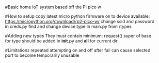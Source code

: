 #Basic home IoT system based off the Pi pico w

#How to setup
    copy latest micro python firmware on to device available: https://micropython.org/download/rp2-pico-w/
    change ssid and password in creds.py
    find and change device type in main.py from /types

#Adding new types
    They must contain minimum:
        request()
        super of base for type
    should be added in __init__.py and __all__ for current dir

#Limitations
    repeated attempting on and off after fail can cause selected port to become temporarily unusable
